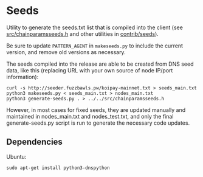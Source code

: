 # Seeds

Utility to generate the seeds.txt list that is compiled into the client
(see [src/chainparamsseeds.h](/src/chainparamsseeds.h) and other utilities in [contrib/seeds](/contrib/seeds)).

Be sure to update `PATTERN_AGENT` in `makeseeds.py` to include the current version,
and remove old versions as necessary.

The seeds compiled into the release are able to be created from DNS seed data, like this (replacing URL with your own source of node IP/port information):

    curl -s http://seeder.fuzzbawls.pw/koipay-mainnet.txt > seeds_main.txt
    python3 makeseeds.py < seeds_main.txt > nodes_main.txt
    python3 generate-seeds.py . > ../../src/chainparamsseeds.h

However, in most cases for fixed seeds, they are updated manually and maintained in nodes_main.txt and nodes_test.txt, and only the final generate-seeds.py script is run to generate the necessary code updates.

## Dependencies

Ubuntu:

    sudo apt-get install python3-dnspython
